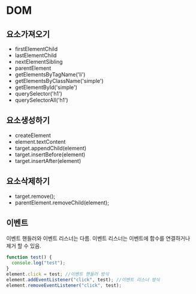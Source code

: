 # DOM

## 요소가져오기

- firstElementChild
- lastElementChild
- nextElementSibling
- parentElement
- getElementsByTagName('li')
- getElementsByClassName('simple')
- getElementById('simple')
- querySelector('h1')
- querySelectorAll('h1')

## 요소생성하기

- createElement
- element.textContent
- target.appendChild(element)
- target.insertBefore(element)
- target.insertAfter(element)

## 요소삭제하기

- target.remove();
- parentElement.removeChild(element);

## 이벤트

이벤트 핸들러와 이벤트 리스너는 다름.
이벤트 리스너는 이벤트에 함수를 연결하거나 제거 할 수 있음.

```javascript
function test() {
  console.log("test");
}
element.click = test; //이벤트 핸들러 방식
element.addEventListener("click", test); //이벤트 리스너 방식
element.removeEventListener("click", test);
```
